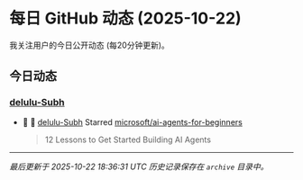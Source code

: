 # 每日 GitHub 动态 (2025-10-22)

我关注用户的今日公开动态 (每20分钟更新)。

## 今日动态

### [delulu-Subh](https://github.com/delulu-Subh)
- 🌟 👤 [delulu-Subh](https://github.com/delulu-Subh) Starred [microsoft/ai-agents-for-beginners](https://github.com/microsoft/ai-agents-for-beginners)
  > 12 Lessons to Get Started Building AI Agents


---
*最后更新于 2025-10-22 18:36:31 UTC*
*历史记录保存在 `archive` 目录中。*
